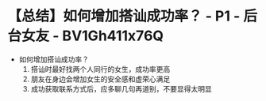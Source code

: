 # 【总结】如何增加搭讪成功率？ - P1 - 后台女友 - BV1Gh411x76Q

-   如何增加搭讪成功率？
    1.  搭讪时最好找两个人同行的女生，成功率更高
    2.  朋友在身边会增加女生的安全感和虚荣心满足
    3.  成功获取联系方式后，应多聊几句再道别，不要显得太明显